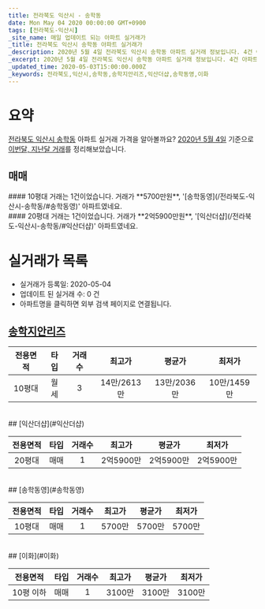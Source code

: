 ```yaml
---
title: 전라북도 익산시 - 송학동
date: Mon May 04 2020 00:00:00 GMT+0900
tags: [전라북도-익산시]
_site_name: 매일 업데이트 되는 아파트 실거래가
_title: 전라북도 익산시 송학동 아파트 실거래가
_description: 2020년 5월 4일 전라북도 익산시 송학동 아파트 실거래 정보입니다. 4건 아파트 정보가 있습니다.
_excerpt: 2020년 5월 4일 전라북도 익산시 송학동 아파트 실거래 정보입니다. 4건 아파트 정보가 있습니다.
_updated_time: 2020-05-03T15:00:00.000Z
_keywords: 전라북도,익산시,송학동,송학지안리즈,익산더샵,송학동영,이화
---
```





# 요약
<ins>전라북도 익산시 송학동</ins> 아파트 실거래 가격을 알아볼까요? <ins>2020년 5월 4일</ins> 기준으로 <ins>이번달, 지난달 거래</ins>를 정리해보았습니다.

## 매매
<div class="container">
<div class="six columns" markdown="1">
#### 10평대
거래는 1건이었습니다. 거래가 **5700만원**, '[송학동영](/전라북도-익산시-송학동/#송학동영)' 아파트였네요.
</div>
<div class="six columns" markdown="1">
#### 20평대
거래는 1건이었습니다. 거래가 **2억5900만원**, '[익산더샵](/전라북도-익산시-송학동/#익산더샵)' 아파트였네요.
</div>
</div>



# 실거래가 목록
- 실거래가 등록일: 2020-05-04
- 업데이트 된 실거래 수: 0 건
- 아파트명을 클릭하면 외부 검색 페이지로 연결됩니다.

## [송학지안리즈](#송학지안리즈)

|전용면적|타입|거래수|최고가|평균가|최저가|
|:---:|:---:|:---:|:---:|:---:|:---:|
|10평대|<span class="deal-type-3">월세</span>|3|14만/2613만|13만/2036만|10만/1459만|

<br/>
## [익산더샵](#익산더샵)

|전용면적|타입|거래수|최고가|평균가|최저가|
|:---:|:---:|:---:|:---:|:---:|:---:|
|20평대|<span class="deal-type-1">매매</span>|1|2억5900만|2억5900만|2억5900만|

<br/>
## [송학동영](#송학동영)

|전용면적|타입|거래수|최고가|평균가|최저가|
|:---:|:---:|:---:|:---:|:---:|:---:|
|10평대|<span class="deal-type-1">매매</span>|1|5700만|5700만|5700만|

<br/>
## [이화](#이화)

|전용면적|타입|거래수|최고가|평균가|최저가|
|:---:|:---:|:---:|:---:|:---:|:---:|
|10평 이하|<span class="deal-type-1">매매</span>|1|3100만|3100만|3100만|

<br/>



